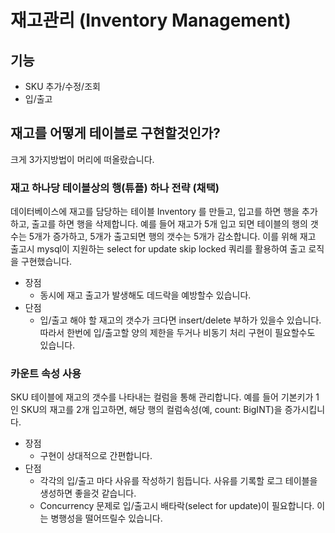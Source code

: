 # 재고관리 (Inventory Management)

## 기능
- SKU 추가/수정/조회
- 입/출고

## 재고를 어떻게 테이블로 구현할것인가?

크게 3가지방법이 머리에 떠올랐습니다.

### 재고 하나당 테이블상의 행(튜플) 하나 전략 (채택)
데이터베이스에 재고를 담당하는 테이블 Inventory 를 만들고, 입고를 하면 행을 추가하고, 출고를 하면 행을 삭제합니다.
예를 들어 재고가 5개 입고 되면 테이블의 행의 갯수는 5개가 증가하고, 5개가 출고되면 행의 갯수는 5개가 감소합니다.
이를 위해 재고 출고시 mysql이 지원하는 select for update skip locked 쿼리를 활용하여 출고 로직을 구현했습니다.

- 장점
    - 동시에 재고 출고가 발생해도 데드락을 예방할수 있습니다.
- 단점
    - 입/출고 해야 할 재고의 갯수가 크다면 insert/delete 부하가 있을수 있습니다. 따라서 한번에 입/출고할 양의 제한을 두거나 비동기 처리 구현이 필요할수도 있습니다.

### 카운트 속성 사용
SKU 테이블에 재고의 갯수를 나타내는 컬럼을 통해 관리합니다. 예를 들어 기본키가 1인 SKU의 재고를 2개 입고하면, 해당 행의 컬럼속성(예, count: BigINT)을 증가시킵니다.

- 장점
    - 구현이 상대적으로 간편합니다.
- 단점
    - 각각의 입/출고 마다 사유를 작성하기 힘듭니다. 사유를 기록할 로그 테이블을 생성하면 좋을것 같습니다.
    - Concurrency 문제로 입/출고시 배타락(select for update)이 필요합니다. 이는 병행성을 떨어뜨릴수 있습니다.
